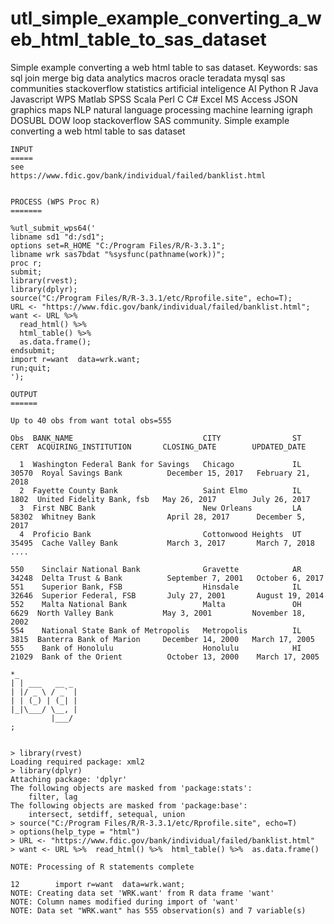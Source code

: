 # utl_simple_example_converting_a_web_html_table_to_sas_dataset
Simple example converting a web html table to sas dataset.  Keywords: sas sql join merge big data analytics macros oracle teradata mysql sas communities stackoverflow statistics artificial inteligence AI Python R Java Javascript WPS Matlab SPSS Scala Perl C C# Excel MS Access JSON graphics maps NLP natural language processing machine learning igraph DOSUBL DOW loop stackoverflow SAS community.
    Simple example converting a web html table to sas dataset

    INPUT
    =====
    see
    https://www.fdic.gov/bank/individual/failed/banklist.html


    PROCESS (WPS Proc R)
    =======

    %utl_submit_wps64('
    libname sd1 "d:/sd1";
    options set=R_HOME "C:/Program Files/R/R-3.3.1";
    libname wrk sas7bdat "%sysfunc(pathname(work))";
    proc r;
    submit;
    library(rvest);
    library(dplyr);
    source("C:/Program Files/R/R-3.3.1/etc/Rprofile.site", echo=T);
    URL <- "https://www.fdic.gov/bank/individual/failed/banklist.html";
    want <- URL %>%
      read_html() %>%
      html_table() %>%
      as.data.frame();
    endsubmit;
    import r=want  data=wrk.want;
    run;quit;
    ');

    OUTPUT
    ======

    Up to 40 obs from want total obs=555

    Obs  BANK_NAME                             CITY                ST   CERT  ACQUIRING_INSTITUTION       CLOSING_DATE        UPDATED_DATE

      1  Washington Federal Bank for Savings   Chicago             IL  30570  Royal Savings Bank          December 15, 2017   February 21, 2018
      2  Fayette County Bank                   Saint Elmo          IL   1802  United Fidelity Bank, fsb   May 26, 2017        July 26, 2017
      3  First NBC Bank                        New Orleans         LA  58302  Whitney Bank                April 28, 2017      December 5, 2017
      4  Proficio Bank                         Cottonwood Heights  UT  35495  Cache Valley Bank           March 3, 2017       March 7, 2018
    ....

    550    Sinclair National Bank              Gravette            AR  34248  Delta Trust & Bank          September 7, 2001   October 6, 2017
    551    Superior Bank, FSB                  Hinsdale            IL  32646  Superior Federal, FSB       July 27, 2001       August 19, 2014
    552    Malta National Bank                 Malta               OH   6629  North Valley Bank           May 3, 2001         November 18, 2002
    554    National State Bank of Metropolis   Metropolis          IL   3815  Banterra Bank of Marion     December 14, 2000   March 17, 2005
    555    Bank of Honolulu                    Honolulu            HI  21029  Bank of the Orient          October 13, 2000    March 17, 2005

    *_
    | | ___   __ _
    | |/ _ \ / _` |
    | | (_) | (_| |
    |_|\___/ \__, |
             |___/
    ;


    > library(rvest)
    Loading required package: xml2
    > library(dplyr)
    Attaching package: 'dplyr'
    The following objects are masked from 'package:stats':
        filter, lag
    The following objects are masked from 'package:base':
        intersect, setdiff, setequal, union
    > source("C:/Program Files/R/R-3.3.1/etc/Rprofile.site", echo=T)
    > options(help_type = "html")
    > URL <- "https://www.fdic.gov/bank/individual/failed/banklist.html"
    > want <- URL %>%  read_html() %>%  html_table() %>%  as.data.frame()

    NOTE: Processing of R statements complete

    12        import r=want  data=wrk.want;
    NOTE: Creating data set 'WRK.want' from R data frame 'want'
    NOTE: Column names modified during import of 'want'
    NOTE: Data set "WRK.want" has 555 observation(s) and 7 variable(s)



